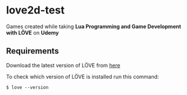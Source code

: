 # love2d-test
Games created while taking **Lua Programming and Game Development with LÖVE** on **Udemy**

## Requirements
Download the latest version of LÖVE from [here](https://love2d.org/)

To check which version of LÖVE is installed run this command:
```
$ love --version
```
